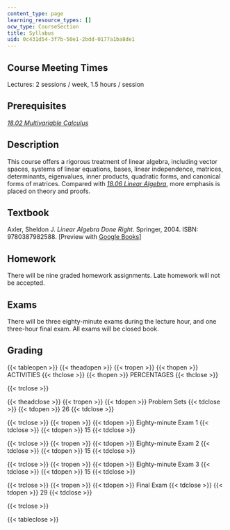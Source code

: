 ```yaml
---
content_type: page
learning_resource_types: []
ocw_type: CourseSection
title: Syllabus
uid: 0c431d54-3f7b-50e1-2bdd-0177a1ba8de1
---
```


Course Meeting Times
--------------------

Lectures: 2 sessions / week, 1.5 hours / session

Prerequisites
-------------

[_18.02 Multivariable Calculus_](/courses/18-02sc-multivariable-calculus-fall-2010)

Description
-----------

This course offers a rigorous treatment of linear algebra, including vector spaces, systems of linear equations, bases, linear independence, matrices, determinants, eigenvalues, inner products, quadratic forms, and canonical forms of matrices. Compared with [_18.06 Linear Algebra_](/courses/18-06-linear-algebra-spring-2010), more emphasis is placed on theory and proofs.

Textbook
--------

Axler, Sheldon J. _Linear Algebra Done Right_. Springer, 2004. ISBN: 9780387982588. \[Preview with [Google Books](http://books.google.com/books?id=ovIYVIlithQC&pg=PAfrontcover)\]

Homework
--------

There will be nine graded homework assignments. Late homework will not be accepted.

Exams
-----

There will be three eighty-minute exams during the lecture hour, and one three-hour final exam. All exams will be closed book.

Grading
-------

{{< tableopen >}}
{{< theadopen >}}
{{< tropen >}}
{{< thopen >}}
ACTIVITIES
{{< thclose >}}
{{< thopen >}}
PERCENTAGES
{{< thclose >}}

{{< trclose >}}

{{< theadclose >}}
{{< tropen >}}
{{< tdopen >}}
Problem Sets
{{< tdclose >}}
{{< tdopen >}}
26
{{< tdclose >}}

{{< trclose >}}
{{< tropen >}}
{{< tdopen >}}
Eighty-minute Exam 1
{{< tdclose >}}
{{< tdopen >}}
15
{{< tdclose >}}

{{< trclose >}}
{{< tropen >}}
{{< tdopen >}}
Eighty-minute Exam 2
{{< tdclose >}}
{{< tdopen >}}
15
{{< tdclose >}}

{{< trclose >}}
{{< tropen >}}
{{< tdopen >}}
Eighty-minute Exam 3
{{< tdclose >}}
{{< tdopen >}}
15
{{< tdclose >}}

{{< trclose >}}
{{< tropen >}}
{{< tdopen >}}
Final Exam
{{< tdclose >}}
{{< tdopen >}}
29
{{< tdclose >}}

{{< trclose >}}

{{< tableclose >}}